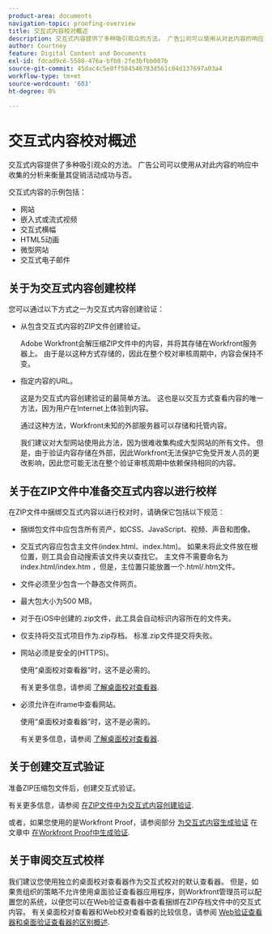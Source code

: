 ```yaml
---
product-area: documents
navigation-topic: proofing-overview
title: 交互式内容校对概述
description: 交互式内容提供了多种吸引观众的方法。 广告公司可以使用从对此内容的响应中收集的分析来衡量其促销活动成功与否。
author: Courtney
feature: Digital Content and Documents
exl-id: fdcad9c6-5508-476a-bfb8-2fe3bfbb007b
source-git-commit: 45dac4c5e8ff584546783d561c04d137697a03a4
workflow-type: tm+mt
source-wordcount: '603'
ht-degree: 0%

---
```


# 交互式内容校对概述

<!-- Audited: 01/2024 -->

交互式内容提供了多种吸引观众的方法。 广告公司可以使用从对此内容的响应中收集的分析来衡量其促销活动成功与否。

交互式内容的示例包括：

* 网站
* 嵌入式或流式视频
* 交互式横幅
* HTML5动画
* 微型网站
* 交互式电子邮件

## 关于为交互式内容创建校样

您可以通过以下方式之一为交互式内容创建验证：

* 从包含交互式内容的ZIP文件创建验证。

  Adobe Workfront会解压缩ZIP文件中的内容，并将其存储在Workfront服务器上。 由于是以这种方式存储的，因此在整个校对审核周期中，内容会保持不变。

* 指定内容的URL。

  这是为交互式内容创建验证的最简单方法。 这也是以交互方式查看内容的唯一方法，因为用户在Internet上体验到内容。

  通过这种方法，Workfront未知的外部服务器可以存储和托管内容。

  我们建议对大型网站使用此方法，因为很难收集构成大型网站的所有文件。 但是，由于验证内容存储在外部，因此Workfront无法保护它免受开发人员的更改影响，因此您可能无法在整个验证审核周期中依赖保持相同的内容。

## 关于在ZIP文件中准备交互式内容以进行校样

在ZIP文件中捆绑交互式内容以进行校对时，请确保它包括以下规范：

* 捆绑包文件中应包含所有资产，如CSS、JavaScript、视频、声音和图像。
* 交互式内容应包含主文件(index.html、index.htm)。 如果未将此文件放在根位置，则工具会自动搜索该文件夹以查找它。 主文件不需要命名为index.html/index.htm ，但是，主位置只能放置一个.html/.htm文件。
* 文件必须至少包含一个静态文件网页。
* 最大包大小为500 MB。
* 对于在iOS中创建的.zip文件，此工具会自动标识内容所在的文件夹。
* 仅支持将交互式项目作为.zip存档。 标准.zip文件提交将失败。
* 网站必须是安全的(HTTPS)。

  使用“桌面校对查看器”时，这不是必需的。

  有关更多信息，请参阅 [了解桌面校对查看器](../../../workfront-proof/wp-work-proofsfiles/review-proofs-dpv/destop-proofing-viewer.md).

* 必须允许在iframe中查看网站。

  使用“桌面校对查看器”时，这不是必需的。

  有关更多信息，请参阅 [了解桌面校对查看器](../../../workfront-proof/wp-work-proofsfiles/review-proofs-dpv/destop-proofing-viewer.md).

## 关于创建交互式验证

准备ZIP压缩包文件后，创建交互式验证。

有关更多信息，请参阅 [在ZIP文件中为交互式内容创建验证](../../../review-and-approve-work/proofing/creating-proofs-within-workfront/generate-proof-interactive-content-.md).

或者，如果您使用的是Workfront Proof，请参阅部分 [为交互式内容生成验证](../../../workfront-proof/wp-work-proofsfiles/create-proofs-and-files/generate-proofs.md#generate-a-proof-for-interactive-content) 在文章中 [在Workfront Proof中生成验证](../../../workfront-proof/wp-work-proofsfiles/create-proofs-and-files/generate-proofs.md).

## 关于审阅交互式校样

我们建议您使用独立的桌面校对查看器作为交互式校对的默认查看器。 但是，如果贵组织的策略不允许使用桌面验证查看器应用程序，则Workfront管理员可以配置您的系统，以便您可以在Web验证查看器中查看捆绑在ZIP存档文件中的交互式内容。 有关桌面校对查看器和Web校对查看器的比较信息，请参阅 [Web验证查看器和桌面验证查看器的区别概述](../../../review-and-approve-work/proofing/proofing-overview/understand-differences-between-web-viewer.md).

